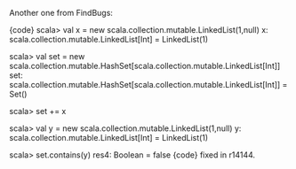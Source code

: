 Another one from FindBugs:

{code}
scala> val x = new scala.collection.mutable.LinkedList(1,null)
x: scala.collection.mutable.LinkedList[Int] = LinkedList(1)

scala> val set = new scala.collection.mutable.HashSet[scala.collection.mutable.LinkedList[Int]]
set: scala.collection.mutable.HashSet[scala.collection.mutable.LinkedList[Int]] = Set()

scala> set += x

scala> val y = new scala.collection.mutable.LinkedList(1,null)
y: scala.collection.mutable.LinkedList[Int] = LinkedList(1)

scala> set.contains(y)
res4: Boolean = false
{code}
fixed in r14144.
